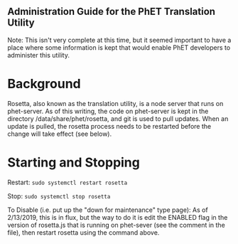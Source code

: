 Administration Guide for the PhET Translation Utility
-----------------------------------------------------

Note: This isn't very complete at this time, but it seemed important to have a place where some information is kept that
would enable PhET developers to administer this utility.

Background
==========
Rosetta, also known as the translation utility, is a node server that runs on phet-server.  As of this writing, the code
on phet-server is kept in the directory /data/share/phet/rosetta, and git is used to pull updates.  When an update is
pulled, the rosetta process needs to be restarted before the change will take effect (see below).

Starting and Stopping
=====================

Restart:
```sudo systemctl restart rosetta```

Stop:
```sudo systemctl stop rosetta```

To Disable (i.e. put up the "down for maintenance" type page):
As of 2/13/2019, this is in flux, but the way to do it is edit the ENABLED flag in the version of rosetta.js that is
running on phet-sever (see the comment in the file), then restart rosetta using the command above.



